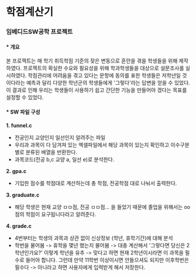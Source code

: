 # 학점계산기
### 임베디드SW공학 프로젝트

#### * **개요**
본 프로젝트는 매 학기 취득학점 기준의 잦은 변동으로 혼란을 겪을 학생들을 위해 제작하였다. 프로젝트의 확실한 수요와 필요성을 위해 학과학생들을 대상으로 
설문조사를 실시하였다. 학점관리에 어려움을 겪고 있다는 문항에 동의를 표한 학생들은 저학년일 것이다라는 예측과 달리 다양한 학년군의 학생들에게 
'그렇다'라는 답변을 얻을 수 있었다. 이 결과로 인해 우리는 학생들이 사용하기 쉽고 간단한 기능을 만들어야 겠다는 목표를 설정할 수 있었다.  

#### * **SW 파일 구성**
**1. funnel.c** 
 - 전공인지 교양인지 일선인지 알려주는 파일
 - 우리과 과목이 다 담겨져 있는 엑셀파일에서 해당 과목이 있는지 확인하고 이수구분별로 분류된 배열을 반환한다. 
 - 과목코드(전공 b,c 교양 a, 일선 e)로 분석한다. 

**2. gpa.c**
 - 기입한 점수를 학점대로 계산하는데 총 학점, 전공학점 대로 나눠서 출력한다. 

**3. graduate.c**
 - 해당 학생은 현재 교양 ㅁㅁ점, 전공 ㅁㅁ점... 을 들었기 때문에 졸업을 위해서는 oo점의 학점이 요구됩니다라고 알려준다.  

**4. grade.c**
 - 4번부터는 학생의 과목과 상관 없이 신상정보 (학년, 휴학기간)에 대해 분석
 - 학번을 물어봄 -> 휴학을 몇년 했는지 물어봄 -> 대충 계산해서 '그렇다면 당신은 2학년인가요?' 이렇게 학년을 유추 -> 맞다고 하면 현재 2학년이시라면 이 과목을 필수로 들어야 합니다. 그런데 만약 11학번 이상이시면 안들으셔도 되지만 이후학번은 필수다
-> 아니라고 하면 사용자에게 입력받게 해서 저장한다. 
